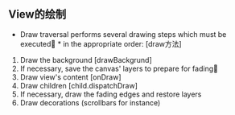## View的绘制
* Draw traversal performs several drawing steps which must be executed * in the appropriate order:
[draw方法]
1. Draw the background          [drawBackgrund]
2. If necessary, save the canvas' layers to prepare for fading
3. Draw view's content          [onDraw]
4. Draw children                [child.dispatchDraw]
5. If necessary, draw the fading edges and restore layers
6. Draw decorations (scrollbars for instance)
